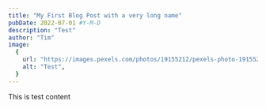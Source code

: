 ```yaml
---
title: "My First Blog Post with a very long name"
pubDate: 2022-07-01 #Y-M-D
description: "Test"
author: "Tim"
image:
  {
    url: "https://images.pexels.com/photos/19155212/pexels-photo-19155212/free-photo-of-roof-on-a-yellow-building.jpeg?auto=compress&cs=tinysrgb&w=1260&h=750&dpr=1",
    alt: "Test",
  }
---
```


This is test content
